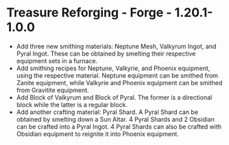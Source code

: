 # Treasure Reforging - Forge - 1.20.1-1.0.0

- Add three new smithing materials: Neptune Mesh, Valkyrum Ingot, and Pyral Ingot. These can be obtained by smelting their respective equipment sets in a furnace.
- Add smithing recipes for Neptune, Valkyrie, and Phoenix equipment, using the respective material. Neptune equipment can be smithed from Zanite equipment, while Valkyrie and Phoenix equipment can be smithed from Gravitite equipment.
- Add Block of Valkyrum and Block of Pyral. The former is a directional block while the latter is a regular block.
- Add another crafting material: Pyral Shard. A Pyral Shard can be obtained by smelting down a Sun Altar. 4 Pyral Shards and 2 Obsidian can be crafted into a Pyral Ingot. 4 Pyral Shards can also be crafted with Obsidian equipment to reignite it into Phoenix equipment.

